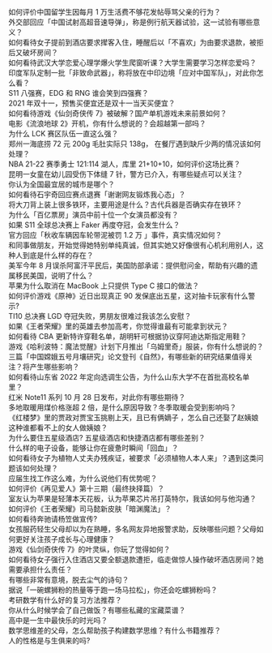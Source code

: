 如何评价中国留学生因每月 1 万生活费不够花发帖辱骂父亲的行为？  
外交部回应「中国试射高超音速导弹」，称是例行航天器试验，这一试验有哪些意义？  
如何看待女子提前到酒店要求撵客入住，睡醒后以「不喜欢」为由要求退款，被拒后又破坏房间？  
如何看待武汉大学恋爱心理学爆火学生爬窗听课？大学生需要学习怎样恋爱吗？  
印度军队定制一批「非致命武器」，称将放在中印边境「应对中国军队」，对此你怎么看？  
S11 八强赛，EDG 和 RNG 谁会笑到四强赛？  
2021 年双十一，预售买便宜还是双十一当天买便宜？  
如何看待游戏《仙剑奇侠传 7》被破解？国产单机游戏未来前景如何？  
电影《流浪地球 2》开机，你有什么想说的？会超越第一部吗？  
为什么 LCK 赛区队伍一直这么强？  
郑州一海底捞 72 元 200g 毛肚实际只 138g， 在餐厅遇到缺斤少两的情况该如何处理？  
NBA 21-22 赛季勇士 121:114 湖人，库里 21+10+10，如何评价这场比赛？  
昆明一女童在幼儿园受伤下体缝 7 针，警方已介入，有哪些疑点可以关注？  
你认为全国最宜居的城市是哪个？  
如何看待石宇奇回应赛点退赛「谢谢网友锻炼我心态」？  
将大刀背上装上很多铁环，主要用途是什么？古代兵器是否确实存在铁环？  
为什么「百亿票房」演员中前十位一个女演员都没有？  
如果 S11 全球总决赛上 Faker 再度夺冠，会发生什么？  
官方回应「秋收车辆因车轮带泥被罚 1.2 万 」事件，真实情况如何？  
和同事做朋友，开始觉得她特别单纯真诚，但其实她又好像很有心机利用别人，这种人到底是什么样的存在？  
美军今年 8 月误杀阿富汗平民后，美国防部承诺：提供慰问金，帮助有兴趣的遗属移民美国，说明了什么？  
苹果为什么取消在 MacBook 上只提供 Type C 接口的做法？  
如何评价游戏《原神》近日出现真正 90 发保底出五星，这对抽卡玩家有什么警示?  
TI10 总决赛 LGD 夺冠失败，男朋友很难过我该怎么安慰？  
如果《王者荣耀》里的英雄去参加高考，你觉得谁最有可能拿到状元？  
如何看待 CBA 更新特许穿鞋名单，胡明轩可根据协议穿阿迪达斯指定用鞋？  
游戏《哈利波特：魔法觉醒》计划下月推出「乌姆里奇」服装，你有什么想说的？  
三篇「中国嫦娥五号月壤研究」论文登刊《自然》，有哪些新的研究结果值得关注？将产生哪些影响？  
如何看待山东省 2022 年定向选调生公告，为什么山东大学不在首批高校名单里？  
红米 Note11 系列 10 月 28 日发布，对此你有哪些期待？  
多地取暖用煤价格涨超 2 倍，是什么原因导致？冬季取暖会受到影响吗？  
《红楼梦》里的贾政对贾宝玉挑剔上天，且已有俩嫡子 ，怎么自己还娶了赵姨娘这种谁都看不上的女人做姨娘？  
为什么要住五星级酒店? 五星级酒店和快捷酒店都有哪些差别？  
什么样的电子设备，能够让你在疲惫时瞬间「回血」？  
如何看待女子为植物人丈夫办残疾证，被要求「必须植物人本人来」？遇到这类问题该如何处理？  
应届生找工作这么难，为什么说他们有优势呢？  
如何评价《再见爱人》第十三期（最终抉择篇）？  
室友认为苹果是轻薄本天花板，认为苹果芯片吊打英特尔，我该如何与他沟通？  
如何评价《王者荣耀》司马懿新皮肤「暗渊魔法」？  
如何看待奔驰请杨笠做宣传?  
女孩服药轻生父母却以为在熟睡，多名网友异地报警求助，反映哪些问题？父母如何更好关注孩子成长与心理健康？  
游戏《仙剑奇侠传 7》的叶灵纵，你玩了觉得如何？  
如何看待女子强行入住酒店又要全额退款遭拒，临走做惊人操作破坏酒店房间？她需要承担什么责任？  
有哪些非常有意境，脱去尘气的诗句？  
据说「一碗螺狮粉的热量等于跑一场马拉松」，你还会吃螺狮粉吗？  
考研数学有什么好的复习方法推荐？  
你从什么时候学会了自己做饭？有哪些私藏的宝藏菜谱？  
高中是一生中最快乐的时光吗？  
数学思维差的父母，怎么帮助孩子构建数学思维？有什么书籍推荐？  
人的性格是与生俱来的吗?  
